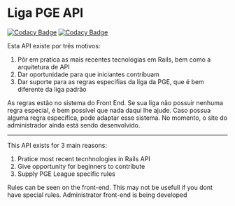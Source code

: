# Liga PGE API

[![Codacy Badge](https://api.codacy.com/project/badge/Grade/ce97349c582c489ab0994776cf2ceaf1)](https://app.codacy.com/manual/rafaelmbcosta/liga_pge_api?utm_source=github.com&utm_medium=referral&utm_content=rafaelmbcosta/liga_pge_api&utm_campaign=Badge_Grade_Settings)
[![Codacy Badge](https://api.codacy.com/project/badge/Coverage/98e7525896874a71936a7e6c363bb446)](https://www.codacy.com/manual/rafaelmbcosta/liga_pge_api?utm_source=github.com&utm_medium=referral&utm_content=rafaelmbcosta/liga_pge_api&utm_campaign=Badge_Coverage)

Esta API existe por três motivos:

1) Pôr em pratica as mais recentes tecnologias em Rails, bem como a arquitetura de API
2) Dar oportunidade para que iniciantes contribuam
3) Dar suporte para as regras específias da liga da PGE, que é bem diferente da liga padrão

As regras estão no sistema do Front End. Se sua liga não possuir nenhuma regra especial, é bem possível que nada daqui lhe ajude. Caso possua alguma regra específica, pode adaptar esse sistema.
No momento, o site do administrador ainda está sendo desenvolvido.

---

This API exists for 3 main reasons:

1) Pratice most recent tecnhnologies in Rails API
2) Give opportunity for beginners to contribute
3) Supply PGE League specific rules

Rules can be seen on the front-end. This may not be usefull if you dont have special rules.
Administrator front-end is being developed
